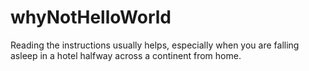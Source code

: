 # whyNotHelloWorld
Reading the instructions usually helps, especially when you are falling asleep in a hotel halfway across a continent from home.
